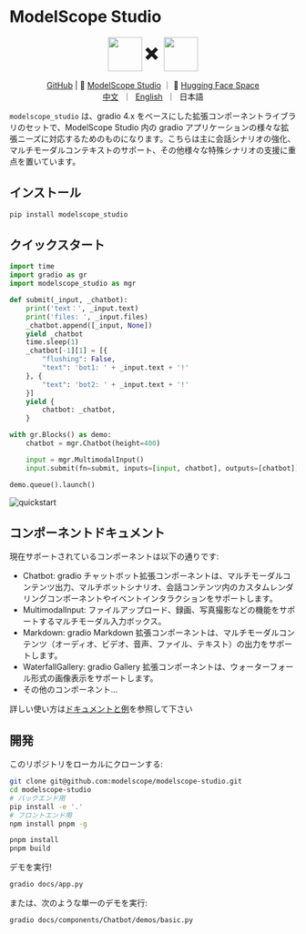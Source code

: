 <h1>ModelScope Studio</h1>

<p align="center">
    <img src="https://modelscope.oss-cn-beijing.aliyuncs.com/modelscope.gif" height="60" style="vertical-align: middle;"/>
    <span style="font-size: 30px; vertical-align: middle;">
    ✖️
    </span>
    <img src="https://www.gradio.app/_app/immutable/assets/gradio.8a5e8876.svg" height="60" style="vertical-align: middle;">
<p>

<p align="center">
<a href="https://github.com/modelscope/modelscope-studio">GitHub</a> | 🤖 <a href="https://modelscope.cn/studios/modelscope/modelscope-studio/summary">ModelScope Studio</a> ｜ 🤗 <a href="https://huggingface.co/spaces/modelscope/modelscope-studio">Hugging Face Space</a>
<br>
  <a href="README-zh_CN.md">中文</a>&nbsp ｜ &nbsp<a href="README.md">English</a>&nbsp ｜ &nbsp日本語
</p>

`modelscope_studio` は、gradio 4.x をベースにした拡張コンポーネントライブラリのセットで、ModelScope Studio 内の gradio アプリケーションの様々な拡張ニーズに対応するためのものになります。こちらは主に会話シナリオの強化、マルチモーダルコンテキストのサポート、その他様々な特殊シナリオの支援に重点を置いています。

## インストール

```sh
pip install modelscope_studio
```

## クイックスタート

```python
import time
import gradio as gr
import modelscope_studio as mgr

def submit(_input, _chatbot):
    print('text：', _input.text)
    print('files: ', _input.files)
    _chatbot.append([_input, None])
    yield _chatbot
    time.sleep(1)
    _chatbot[-1][1] = [{
        "flushing": False,
        "text": 'bot1: ' + _input.text + '!'
    }, {
        "text": 'bot2: ' + _input.text + '!'
    }]
    yield {
        chatbot: _chatbot,
    }

with gr.Blocks() as demo:
    chatbot = mgr.Chatbot(height=400)

    input = mgr.MultimodalInput()
    input.submit(fn=submit, inputs=[input, chatbot], outputs=[chatbot])

demo.queue().launch()
```

![quickstart](./resources/quickstart.png)

## コンポーネントドキュメント

現在サポートされているコンポーネントは以下の通りです:

- Chatbot: gradio チャットボット拡張コンポーネントは、マルチモーダルコンテンツ出力、マルチボットシナリオ、会話コンテンツ内のカスタムレンダリングコンポーネントやイベントインタラクションをサポートします。
- MultimodalInput: ファイルアップロード、録画、写真撮影などの機能をサポートするマルチモーダル入力ボックス。
- Markdown: gradio Markdown 拡張コンポーネントは、マルチモーダルコンテンツ（オーディオ、ビデオ、音声、ファイル、テキスト）の出力をサポートします。
- WaterfallGallery: gradio Gallery 拡張コンポーネントは、ウォーターフォール形式の画像表示をサポートします。
- その他のコンポーネント...

詳しい使い方は[ドキュメントと例](https://modelscope.cn/studios/modelscope/modelscope-studio/summary)を参照して下さい

## 開発

このリポジトリをローカルにクローンする:

```sh
git clone git@github.com:modelscope/modelscope-studio.git
cd modelscope-studio
# バックエンド用
pip install -e '.'
# フロントエンド用
npm install pnpm -g

pnpm install
pnpm build
```

デモを実行!

```sh
gradio docs/app.py
```

または、次のような単一のデモを実行:

```sh
gradio docs/components/Chatbot/demos/basic.py
```
